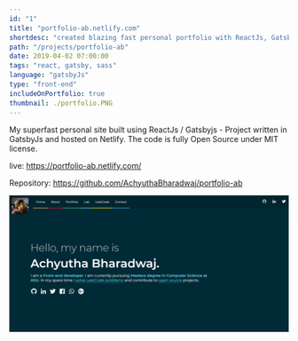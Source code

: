 ```yaml
---
id: "1"
title: "portfolio-ab.netlify.com"
shortdesc: "created blazing fast personal portfolio with ReactJs, GatsbyJs, SASS, Styled components and more."
path: "/projects/portfolio-ab"
date: 2019-04-02 07:00:00
tags: "react, gatsby, sass"
language: "gatsbyJs"
type: "front-end"
includeOnPortfolio: true
thumbnail: ./portfolio.PNG
---
```


My superfast personal site built using ReactJs / Gatsbyjs - Project written in GatsbyJs and hosted on Netlify. The code is fully Open Source under MIT license.

live: https://portfolio-ab.netlify.com/

Repository: https://github.com/AchyuthaBharadwaj/portfolio-ab

![](./portfolio.PNG)
